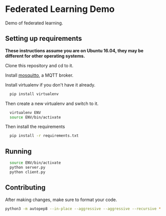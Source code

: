 # Federated Learning Demo

Demo of federated learning.

## Setting up requirements

**These instructions assume you are on Ubuntu 16.04, they may be different for other operating systems.**

Clone this repository and cd to it.

Install [mosquitto](https://mosquitto.org/), a MQTT broker.

Install virtualenv if you don't have it already.

```bash
  pip install virtualenv
```

Then create a new virtualenv and switch to it.

```bash
  virtualenv ENV
  source ENV/bin/activate
```

Then install the requirements

```bash
  pip install -r requirements.txt
```

## Running

```bash
  source ENV/bin/activate
  python server.py
  python client.py
```

## Contributing

After making changes, make sure to format your code.

```bash
python3 -m autopep8 --in-place --aggressive --aggressive --recursive *.py common utils
```
